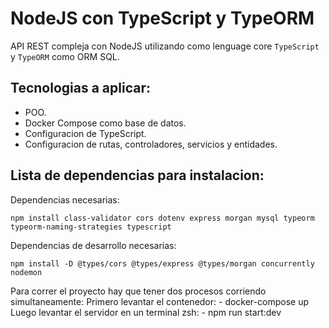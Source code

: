 # NodeJS con TypeScript y TypeORM
API REST compleja con NodeJS utilizando como lenguage core `TypeScript` y `TypeORM` como ORM SQL.

## Tecnologias a aplicar:

- POO.
- Docker Compose como base de datos.
- Configuracion de TypeScript.
- Configuracion de rutas, controladores, servicios y entidades.

## Lista de dependencias para instalacion:

Dependencias necesarias:

```
npm install class-validator cors dotenv express morgan mysql typeorm typeorm-naming-strategies typescript
```

Dependencias de desarrollo necesarias:

```
npm install -D @types/cors @types/express @types/morgan concurrently nodemon
```


Para correr el proyecto hay que tener dos procesos corriendo simultaneamente:
    Primero levantar el contenedor:
    - docker-compose up 
    Luego levantar el servidor en un terminal zsh:
    - npm run start:dev